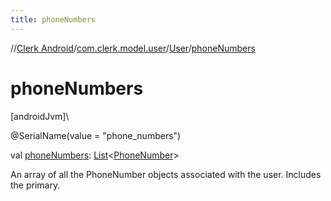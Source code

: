 ```yaml
---
title: phoneNumbers
---
```

//[Clerk Android](../../../index.html)/[com.clerk.model.user](../index.html)/[User](index.html)/[phoneNumbers](phone-numbers.html)



# phoneNumbers



[androidJvm]\




@SerialName(value = &quot;phone_numbers&quot;)



val [phoneNumbers](phone-numbers.html): [List](https://kotlinlang.org/api/latest/jvm/stdlib/kotlin-stdlib/kotlin.collections/-list/index.html)&lt;[PhoneNumber](../../com.clerk.model.phonenumber/-phone-number/index.html)&gt;



An array of all the PhoneNumber objects associated with the user. Includes the primary.




